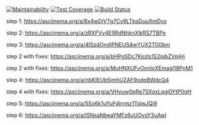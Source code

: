 [![Maintainability](https://api.codeclimate.com/v1/badges/8332fd0067c294821851/maintainability)](https://codeclimate.com/github/JuliaStrelkova/project-lvl2-s427/maintainability)
[![Test Coverage](https://api.codeclimate.com/v1/badges/8332fd0067c294821851/test_coverage)](https://codeclimate.com/github/JuliaStrelkova/project-lvl2-s427/test_coverage)
[![Build Status](https://travis-ci.org/JuliaStrelkova/project-lvl1-s252.svg?branch=master)](https://travis-ci.org/JuliaStrelkova/project-lvl2-s427)

step 1: https://asciinema.org/a/8x4wDjVTg7Cv9LTkpDuuXmDvs

step 2: https://asciinema.org/a/zRXFVy4E9RdNhknXlkRS7TBPe

step 3:  https://asciinema.org/a/4ISzdOndjPNEUS4wYUX2TG0bm

step 2 with fixes: https://asciinema.org/a/bHPgSDc7Kozls1S2ipbZVpjHj

step 2 with fixes: https://asciinema.org/a/MuHNXUFvOnnlxXEmagl18PnM1

step 4: https://asciinema.org/a/nbKIEUb5jmhUZAF9odpBWdcQ4

step 4 with fixes: https://asciinema.org/a/VHyuw0pRe7SXoxLqgi0YtP0gH

step 5: https://asciinema.org/a/5So6k1uYuFdjrrmz1TsIwJQi9

step 6:  https://asciinema.org/a/ISNsaNbeaYMFz6uUOvsY3uAwl
